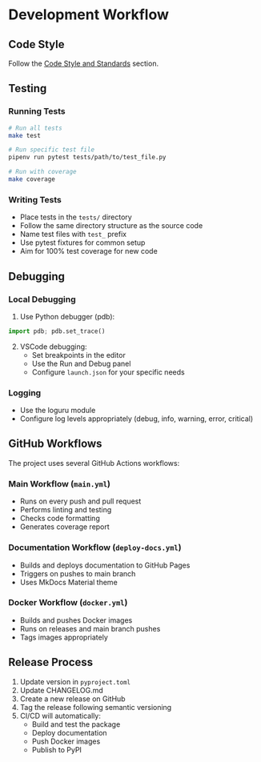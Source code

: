 # Development Workflow

## Code Style

Follow the [Code Style and Standards](development/contributing.md#code-style-and-standards) section.

## Testing

### Running Tests
```bash
# Run all tests
make test

# Run specific test file
pipenv run pytest tests/path/to/test_file.py

# Run with coverage
make coverage
```

### Writing Tests
- Place tests in the `tests/` directory
- Follow the same directory structure as the source code
- Name test files with `test_` prefix
- Use pytest fixtures for common setup
- Aim for 100% test coverage for new code

## Debugging

### Local Debugging
1. Use Python debugger (pdb):
```python
import pdb; pdb.set_trace()
```

2. VSCode debugging:
   - Set breakpoints in the editor
   - Use the Run and Debug panel
   - Configure `launch.json` for your specific needs

### Logging
- Use the loguru module
- Configure log levels appropriately (debug, info, warning, error, critical)

## GitHub Workflows

The project uses several GitHub Actions workflows:

### Main Workflow (`main.yml`)
- Runs on every push and pull request
- Performs linting and testing
- Checks code formatting
- Generates coverage report

### Documentation Workflow (`deploy-docs.yml`)
- Builds and deploys documentation to GitHub Pages
- Triggers on pushes to main branch
- Uses MkDocs Material theme

### Docker Workflow (`docker.yml`)
- Builds and pushes Docker images
- Runs on releases and main branch pushes
- Tags images appropriately

## Release Process

1. Update version in `pyproject.toml`
2. Update CHANGELOG.md
3. Create a new release on GitHub
4. Tag the release following semantic versioning
5. CI/CD will automatically:
   - Build and test the package
   - Deploy documentation
   - Push Docker images
   - Publish to PyPI 